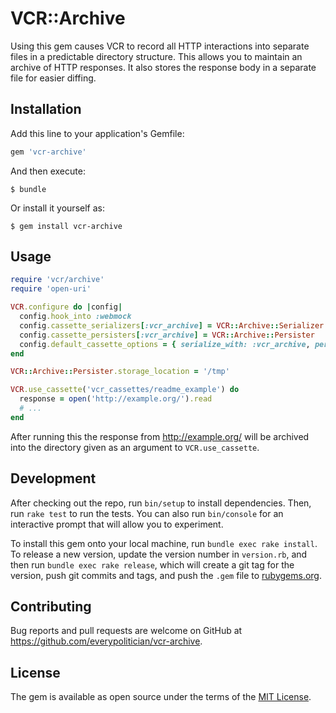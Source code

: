 # VCR::Archive

Using this gem causes VCR to record all HTTP interactions into separate files in a predictable directory structure. This allows you to maintain an archive of HTTP responses. It also stores the response body in a separate file for easier diffing.

## Installation

Add this line to your application's Gemfile:

```ruby
gem 'vcr-archive'
```

And then execute:

    $ bundle

Or install it yourself as:

    $ gem install vcr-archive

## Usage

```ruby
require 'vcr/archive'
require 'open-uri'

VCR.configure do |config|
  config.hook_into :webmock
  config.cassette_serializers[:vcr_archive] = VCR::Archive::Serializer
  config.cassette_persisters[:vcr_archive] = VCR::Archive::Persister
  config.default_cassette_options = { serialize_with: :vcr_archive, persist_with: :vcr_archive }
end

VCR::Archive::Persister.storage_location = '/tmp'

VCR.use_cassette('vcr_cassettes/readme_example') do
  response = open('http://example.org/').read
  # ...
end
```

After running this the response from http://example.org/ will be archived into the directory given as an argument to `VCR.use_cassette`.

## Development

After checking out the repo, run `bin/setup` to install dependencies. Then, run `rake test` to run the tests. You can also run `bin/console` for an interactive prompt that will allow you to experiment.

To install this gem onto your local machine, run `bundle exec rake install`. To release a new version, update the version number in `version.rb`, and then run `bundle exec rake release`, which will create a git tag for the version, push git commits and tags, and push the `.gem` file to [rubygems.org](https://rubygems.org).

## Contributing

Bug reports and pull requests are welcome on GitHub at https://github.com/everypolitician/vcr-archive.

## License

The gem is available as open source under the terms of the [MIT License](http://opensource.org/licenses/MIT).
